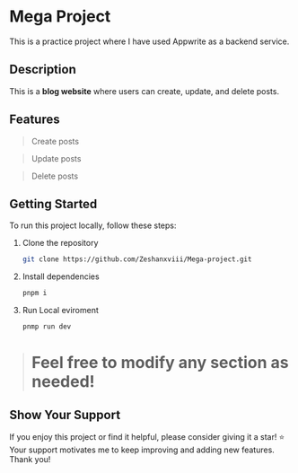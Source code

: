 # Mega Project

This is a practice project where I have used Appwrite as a backend service.

## Description

This is a **blog website** where users can create, update, and delete posts.

## Features

> Create posts

> Update posts

> Delete posts

## Getting Started

To run this project locally, follow these steps:

1. Clone the repository
   ```bash
   git clone https://github.com/Zeshanxviii/Mega-project.git
2. Install dependencies
    ```bash
    pnpm i
3. Run Local eviroment
    ```bash
    pnmp run dev

> # Feel free to modify any section as needed!

## Show Your Support

If you enjoy this project or find it helpful, please consider giving it a star! ⭐ Your support motivates me to keep improving and adding new features. Thank you!
